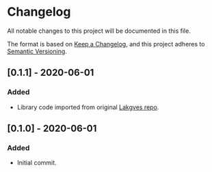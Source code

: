 # Changelog
All notable changes to this project will be documented in this file.

The format is based on [Keep a Changelog](https://keepachangelog.com/en/1.0.0/),
and this project adheres to [Semantic Versioning](https://semver.org/spec/v2.0.0.html).

## [0.1.1] - 2020-06-01
### Added
- Library code imported from original [Lakgves repo](https://github.com/timgabets/lakgves).

## [0.1.0] - 2020-06-01
### Added
- Initial commit.
